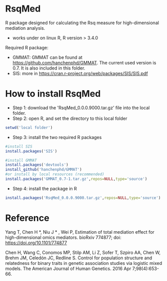 # RsqMed
R package designed for calculating the Rsq measure for high-dimensional mediation analysis. 
* works under on linux R, R version > 3.4.0

Required R package:
* GMMAT: GMMAT can be found at https://github.com/hanchenphd/GMMAT. The current used version is 0.7. It is also included in this folder. 
* SIS: more in https://cran.r-project.org/web/packages/SIS/SIS.pdf


# How to install RsqMed
* Step 1: download the 'RsqMed_0.0.0.9000.tar.gz' file into the local folder.
* Step 2: open R, and set the directory to this local folder 
 ```r
 setwd('local folder')
 ```
 
* Step 3: install the two required R packages
 ```r
 #install SIS
install.packages('SIS')

#install GMMAT
install.packages('devtools')
install_github('hanchenphd/GMMAT')
#or install by local resources (recommended)
install.packages('GMMAT_0.7-1.tar.gz',repos=NULL,type='source')
 ```
* Step 4: install the package in R
```r
install.packages('RsqMed_0.0.0.9000.tar.gz',repos=NULL,type='source')
```

# Reference
Yang T, Chen H *, Niu J * , Wei P, Estimation of total mediation effect for high-dimensional omics mediators. bioRxiv 774877; doi: https://doi.org/10.1101/774877

Chen H, Wang C, Conomos MP, Stilp AM, Li Z, Sofer T, Szpiro AA, Chen W, Brehm JM, Celedón JC, Redline S. Control for population structure and relatedness for binary traits in genetic association studies via logistic mixed models. The American Journal of Human Genetics. 2016 Apr 7;98(4):653-66.
